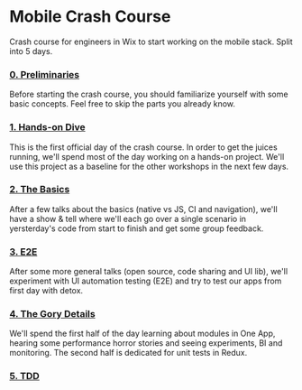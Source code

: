 # Mobile Crash Course
Crash course for engineers in Wix to start working on the mobile stack. Split into 5 days.

### [0. Preliminaries](0-preliminaries.md)
Before starting the crash course, you should familiarize yourself with some basic concepts. Feel free to skip the parts you already know.

### [1. Hands-on Dive](1-hands-on-dive.md)
This is the first official day of the crash course. In order to get the juices running, we'll spend most of the day working on a hands-on project. We'll use this project as a baseline for the other workshops in the next few days.

### [2. The Basics](2-the-basics.md)
After a few talks about the basics (native vs JS, CI and navigation), we'll have a show & tell where we'll each go over a single scenario in yersterday's code from start to finish and get some group feedback.

### [3. E2E](3-e2e.md)
After some more general talks (open source, code sharing and UI lib), we'll experiment with UI automation testing (E2E) and try to test our apps from first day with detox.

### [4. The Gory Details](4-the-gory-details.md)
We'll spend the first half of the day learning about modules in One App, hearing some performance horror stories and seeing experiments, BI and monitoring. The second half is dedicated for unit tests in Redux.

### [5. TDD](5-tdd.md)
